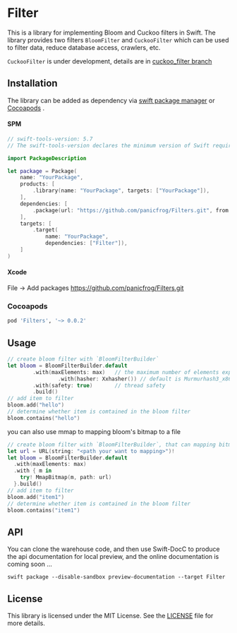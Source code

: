 # Filter

This is a library for implementing Bloom and Cuckoo filters in Swift. The library provides two filters `BloomFilter` and `CuckooFilter` which can be used to filter data, reduce database access, crawlers, etc.

`CuckooFilter` is under development, details are in [cuckoo_filter branch](https://github.com/panicfrog/Filters/tree/cuckoo_filter)

## Installation

The library can be added as dependency via [swift package manager](https://www.swift.org/package-manager/) or [Cocoapods](https://cocoapods.org/) .

#### SPM

```swift
// swift-tools-version: 5.7
// The swift-tools-version declares the minimum version of Swift required to build this package.

import PackageDescription

let package = Package(
    name: "YourPackage",
    products: [
        .library(name: "YourPackage", targets: ["YourPackage"]),
    ],
    dependencies: [
        .package(url: "https://github.com/panicfrog/Filters.git", from: "0.0.2"),
    ],
    targets: [
        .target(
            name: "YourPackage",
            dependencies: ["Filter"]),
    ]
)
```

#### Xcode

File -> Add packages  https://github.com/panicfrog/Filters.git

### Cocoapods

```ruby
pod 'Filters', '~> 0.0.2'
```



## Usage

```swift
// create bloom filter with `BloomFilterBuilder`
let bloom = BloomFilterBuilder.default
        .with(maxElements: max)   // the maximum number of elements expected to be added
				.with(hasher: Xxhasher()) // default is Murmurhash3_x86_32
        .with(safety: true)       // thread safety
        .build()
// add item to filter
bloom.add("hello")
// determine whether item is comtained in the bloom filter
bloom.contains("hello")
```

you can also use mmap to mapping bloom's bitmap to a file

```swift
// create bloom filter with `BloomFilterBuilder`, that can mapping bitmap to file using mmap
let url = URL(string: "<path your want to mapping>")!
let bloom = BloomFilterBuilder.default
  .with(maxElements: max)
  .with { m in
    try! MmapBitmap(m, path: url)
  }.build()
// add item to filter
bloom.add("item1")
// determine whether item is comtained in the bloom filter
bloom.contains("item1")
```

## API

You can clone the warehouse code, and then use Swift-DocC to produce the api documentation for local preview, and the online documentation is coming soon ...

```shell
swift package --disable-sandbox preview-documentation --target Filter
```

## License

This library is licensed under the MIT License. See the [LICENSE](./LICENSE) file for more details.
